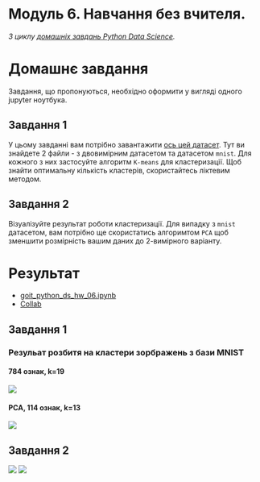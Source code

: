 # Модуль 6. Навчання без вчителя.

*З циклу [домашніх завдань Python Data Science](https://github.com/lexxai/goit_python_data_sciense_homework).*

# Домашнє завдання

Завдання, що пропонуються, необхідно оформити у вигляді одного jupyter ноутбука.
## Завдання 1
У цьому завданні вам потрібно завантажити [ось цей датасет](https://drive.google.com/file/d/1Zvz20Iqeia1eEtFbGa3NcIrt_SNSimP6/view?usp=share_link). Тут ви знайдете 2 файли - з двовимірним датасетом та датасетом `mnist`. Для кожного з них застосуйте алгоритм `K-means` для кластеризації. Щоб знайти оптимальну кількість кластерів, скористайтесь ліктевим методом.

## Завдання 2
Візуалізуйте результат роботи кластеризації. Для випадку з `mnist` датасетом, вам потрібно ще скористатись алгоримтом `PCA` щоб зменшити розмірність вашим даних до 2-вимірного варіанту.


# Результат

- [goit_python_ds_hw_06.ipynb](goit_python_ds_hw_06.ipynb)
- [Collab](https://colab.research.google.com/drive/1SzdJuZXEjNaTOgB4evRvrxaxKQ7QD9WK?usp=sharing)

## Завдання 1

### Резульат розбитя на кластери зорбражень з бази MNIST
#### 784 ознак, k=19

![](cluster_img.jpg)

#### PCA, 114 ознак, k=13

![](cluster_img_pca.jpg)

## Завдання 2
![](3d-2d-k2.png)
![](3D-MNIST-k19.png)
